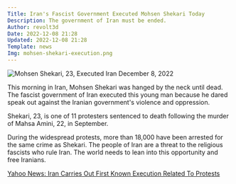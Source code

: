 ```yaml
---
Title: Iran's Fascist Government Executed Mohsen Shekari Today
Description: The government of Iran must be ended.
Author: revolt3d
Date: 2022-12-08 21:28
Updated: 2022-12-08 21:28
Template: news
Img: mohsen-shekari-execution.png
---
```

![Mohsen Shekari, 23, Executed Iran December 8, 2022](%assets_url%/mohsen-shekari-execution.png)

This morning in Iran, Mohsen Shekari was hanged by the neck until dead. The fascist government of Iran executed this young man because he dared speak out against the Iranian government's violence and oppression. 

Shekari, 23, is one of 11 protesters sentenced to death following the murder of Mahsa Amini, 22, in September.

During the widespread protests, more than 18,000 have been arrested for the same crime as Shekari. The people of Iran are a threat to the religious fascists who rule Iran. The world needs to lean into this opportunity and free Iranians.

[Yahoo News: Iran Carries Out First Known Execution Related To Protests](https://news.yahoo.com/iran-carries-first-known-execution-191651247.html)